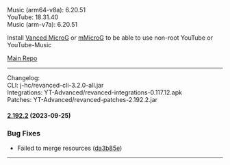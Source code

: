 Music (arm64-v8a): 6.20.51  
YouTube: 18.31.40  
Music (arm-v7a): 6.20.51  

Install [Vanced MicroG](https://github.com/inotia00/VancedMicroG/releases) or [mMicroG](https://github.com/inotia00/mMicroG/releases) to be able to use non-root YouTube or YouTube-Music  

[Main Repo](https://github.com/NoName-exe/revanced-extended)  

---
Changelog:  
CLI: j-hc/revanced-cli-3.2.0-all.jar  
Integrations: YT-Advanced/revanced-integrations-0.117.12.apk  
Patches: YT-Advanced/revanced-patches-2.192.2.jar  

#### [2.192.2](https://github.com/YT-Advanced/ReX-patches/compare/v2.192.0...v2.192.2) (2023-09-25)


### Bug Fixes

* Failed to merge resources ([da3b85e](https://github.com/YT-Advanced/ReX-patches/commit/da3b85e89c40502a2fe5d873682343a6a77793ea))




---  
